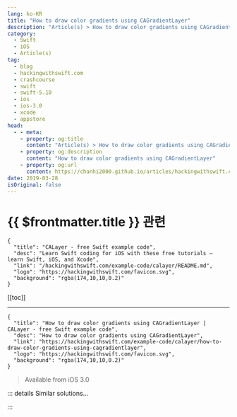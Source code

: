 ```yaml
---
lang: ko-KR
title: "How to draw color gradients using CAGradientLayer"
description: "Article(s) > How to draw color gradients using CAGradientLayer"
category:
  - Swift
  - iOS
  - Article(s)
tag: 
  - blog
  - hackingwithswift.com
  - crashcourse
  - swift
  - swift-5.10
  - ios
  - ios-3.0
  - xcode
  - appstore
head:
  - - meta:
    - property: og:title
      content: "Article(s) > How to draw color gradients using CAGradientLayer"
    - property: og:description
      content: "How to draw color gradients using CAGradientLayer"
    - property: og:url
      content: https://chanhi2000.github.io/articles/hackingwithswift.com/example-code/calayer/how-to-draw-color-gradients-using-cagradientlayer.html
date: 2019-03-28
isOriginal: false
---
```


# {{ $frontmatter.title }} 관련

```component VPCard
{
  "title": "CALayer - free Swift example code",
  "desc": "Learn Swift coding for iOS with these free tutorials – learn Swift, iOS, and Xcode",
  "link": "/hackingwithswift.com/example-code/calayer/README.md",
  "logo": "https://hackingwithswift.com/favicon.svg",
  "background": "rgba(174,10,10,0.2)"
}
```

[[toc]]

---

```component VPCard
{
  "title": "How to draw color gradients using CAGradientLayer | CALayer - free Swift example code",
  "desc": "How to draw color gradients using CAGradientLayer",
  "link": "https://hackingwithswift.com/example-code/calayer/how-to-draw-color-gradients-using-cagradientlayer",
  "logo": "https://hackingwithswift.com/favicon.svg",
  "background": "rgba(174,10,10,0.2)"
}
```

> Available from iOS 3.0

<!-- TODO: 작성 -->

<!-- 
I love `CAGradientLayer` because it takes just four lines of code to use, and yet looks great because it quickly and accurately draws smooth color gradients use Core Graphics. Here's a basic example:

```swift
let layer = CAGradientLayer()
layer.frame = CGRect(x: 64, y: 64, width: 160, height: 160)
layer.colors = [UIColor.red.cgColor, UIColor.black.cgColor]
view.layer.addSublayer(layer)
```

Note that you need to fill in an array of `colors` that will be used to draw the gradient. You can provide more than one if you want to, at which point you will also need to fill in the `locations` array to tell `CAGradientLayer` where each color starts and stops. Note that you need to specify your colors as `CGColor` and not `UIColor`.

If you want to make your gradient work in a different direction, you should set the `startPoint` and `endPoint` properties. These are both `CGPoints` where the X and Y values are between 0 and 1, where 0 is one edge and 1 is the opposite edge. The default start point is X 0.5, Y 0.0 and the default end point is X 0.5, Y 1.0, which means both points are in the center of the layer, but it starts at the top and ends at the bottom.

You might be interested to know that `CAGradientLayer` happily works with translucent colors, meaning that you can make a gradient that fades out.

-->

::: details Similar solutions…

<!--
/example-code/core-graphics/how-to-use-core-graphics-blend-modes-to-draw-a-uiimage-differently">How to use Core Graphics blend modes to draw a UIImage differently 
/quick-start/swiftui/how-to-draw-images-using-image-views">How to draw images using Image views 
/example-code/core-graphics/how-to-draw-a-square-using-core-graphics-addrect">How to draw a square using Core Graphics: addRect() 
/example-code/core-graphics/how-to-draw-lines-in-core-graphics-moveto-and-addlineto">How to draw lines in Core Graphics: move(to:) and addLine(to:) 
/example-code/core-graphics/how-to-draw-a-circle-using-core-graphics-addellipsein">How to draw a circle using Core Graphics: addEllipse(in:)</a>
-->

:::

